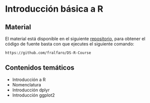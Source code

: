 # Introducción básica a R

## Material

El material está disponible en el siguiente [repositorio](https://github.com/fralfaro/DS-R-Course), para obtener el código de fuente basta con que ejecutes el siguiente comando:

```
https://github.com/fralfaro/DS-R-Course
```

## Contenidos temáticos

* Introducción a R
* Nomenclatura
* Introducción dplyr
* Introducción ggplot2